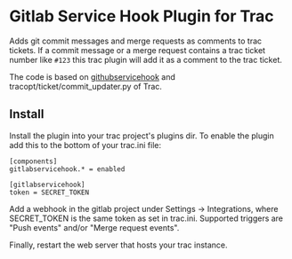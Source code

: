 Gitlab Service Hook Plugin for Trac
===================================

Adds git commit messages and merge requests as comments to trac tickets.
If a commit message or a merge request contains a trac ticket number like
`#123` this trac plugin will add it as a comment to the trac ticket.

The code is based on [githubservicehook](https://github.com/trac-hacks/githubservicehook/)
and tracopt/ticket/commit_updater.py of Trac.

## Install

Install the plugin into your trac project's plugins dir. To enable the plugin
add this to the bottom of your trac.ini file:

    [components]
    gitlabservicehook.* = enabled
    
    [gitlabservicehook]
    token = SECRET_TOKEN

Add a webhook in the gitlab project under Settings -> Integrations, where SECRET_TOKEN
is the same token as set in trac.ini. Supported triggers are "Push events" and/or
"Merge request events".

Finally, restart the web server that hosts your trac instance.
